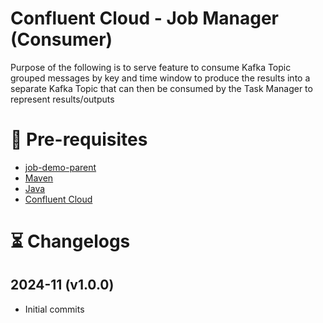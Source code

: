 Confluent Cloud - Job Manager (Consumer)
===

Purpose of the following is to serve feature to consume Kafka Topic grouped messages by key and time window to produce the results into a separate Kafka Topic that can then be consumed by the Task Manager to represent results/outputs



# 📒 Pre-requisites
* [job-demo-parent](https://github.com/krakenninja/confluent-flink-fraud-detection-demo/job-demo-parent)
* [Maven](https://maven.apache.org/download.cgi)
* [Java](https://www.java.com/en/)
* [Confluent Cloud](http://confluent.cloud)



# ⏳ Changelogs
## 2024-11 (v1.0.0)
* Initial commits